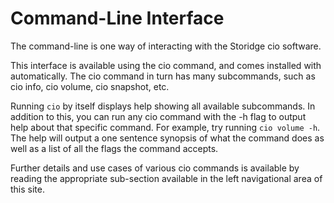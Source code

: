 # Command-Line Interface

The command-line is one way of interacting with the Storidge cio software. 

This interface is available using the cio command, and comes installed with automatically. The cio command in turn has many subcommands, such as cio info, cio volume, cio snapshot, etc.

Running `cio` by itself displays help showing all available subcommands. In addition to this, you can run any cio command with the -h flag to output help about that specific command. For example, try running `cio volume -h`. The help will output a one sentence synopsis of what the command does as well as a list of all the flags the command accepts.

Further details and use cases of various cio commands is available by reading the appropriate sub-section available in the left navigational area of this site.

